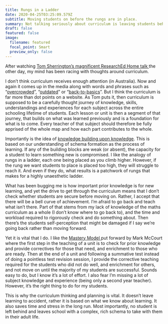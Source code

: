 ```yaml
---
title: Rungs in a Ladder
date: 2020-04-25T03:25:09.579Z
subtitle: Moving students on before the rungs are in place.
summary: Not talking seriously about curriculum is leaving students behind.
draft: false
featured: false
image:
  filename: featured
  focal_point: Smart
  preview_only: false
---
```

After watching [Tom Sherrington’s magnificent ResearchEd Home talk ](https://youtu.be/JZGpFfsZuuk)the other day, my mind has been racing with thoughts around curriculum.

I don’t think curriculum receives enough attention (in Australia). Now and again it comes up in the media along with words and phrases such as “[overcrowded](https://www.theaustralian.com.au/nation/push-to-strip-back-crowded-school-syllabus/news-story/3d1d60652c90317b7d8b94cb4516faa1)”, “[outdated](https://www.theguardian.com/australia-news/2018/apr/30/australia-must-overhaul-industrial-school-model-says-gonski-chaired-review)” or “[back-to-basics](https://www.smh.com.au/politics/federal/education-minister-pushes-for-back-to-basics-approach-in-schools-20191209-p53i7z.html)”. But I think the curriculum is far more than dot points on a website. As Tom puts it, then curriculum is supposed to be a carefully thought journey of knowledge, skills, understandings and experiences for each subject across the entire schooling lifetime of students. Each lesson or unit is then a segment of that journey, that builds on what was learned previously and is a foundation for what is to come. Every teacher of that subject should therefore be fully apprised of the whole map and how each part contributes to the whole.

Importantly is the idea of [knowledge building upon knowledge](https://sites.google.com/view/efratfurst/learning-in-the-brain?authuser=0). This is based on our understanding of schema formation as the process of learning. If any of the building blocks are weak (or absent), the capacity for a student to learn something new is compromised. I like the analogy of rungs in a ladder, each one being placed as you climb higher. However, if the rung we want students to place is placed too high, they will struggle to reach it. And even if they do, what results is a patchwork of rungs that makes for a highly unaesthetic ladder.

What has been bugging me is how important prior knowledge is for new learning, and yet the drive to get through the curriculum means that I don’t check whether students are secure before moving on. Rather, I accept that there will be a bell curve of achievement. I’m afraid to go back and teach what isn’t there. Part of that stems from my lack of knowledge of the maths curriculum as a whole (I don’t know where to go back to), and the time and workload required to rigorously check and do something about. Then there’s the students self-perception that might be damaged if I say we’re going back rather than moving forward.

Yet it is vital that I do. I like the [Mastery Model ](https://images.squarespace-cdn.com/content/v1/58e151c946c3c418501c2f88/1534426850332-ERQ0ECPJ40PMZO73B6EL/ke17ZwdGBToddI8pDm48kAH9TjSF6fI3ZurIfvAFuwxZw-zPPgdn4jUwVcJE1ZvWQUxwkmyExglNqGp0IvTJZUJFbgE-7XRK3dMEBRBhUpw8oNhsGhlNYWUmPaquamMJJ2yMWcBXoAQ-MSdchYOfe0ZrRrxrkAmXoAmxVC9lN3s/Mastery-Learning-Cycle.png?format=1500w)put forward by Mark McCourt where the first step in the teaching of a unit is to check for prior knowledge and provide correctives for those that need, and enrichment to those who are ready. Then at the end of a unit and following a summative test instead of doing a pointless test revision session, I provide the corrective teaching required for the students who did not do well, and enrichment for others, and not move on until the majority of my students are successful. Sounds easy to do, but I know it’s a lot of effort. I also fear I’m missing a lot of subject knowledge and experience (being only a second year teacher). However, it’s the right thing to do for my students.

This is why the curriculum thinking and planning is vital. It doesn’t leave learning to accident, rather it is based on what we know about learning. It also saves time and stress in the long run. Most importantly, no student is left behind and leaves school with a complex, rich schema to take with them in their adult life.